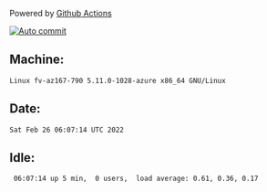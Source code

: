 Powered by [Github Actions](https://github.com/features/actions)

[![Auto commit](https://github.com/gyfary/workstation/workflows/Auto%20commit/badge.svg)](https://github.com/gyfary/workstation/actions?query=workflow%3A%22Auto+commit%22)

## Machine:
```
Linux fv-az167-790 5.11.0-1028-azure x86_64 GNU/Linux
```
## Date:
```
Sat Feb 26 06:07:14 UTC 2022
```
## Idle:
```
 06:07:14 up 5 min,  0 users,  load average: 0.61, 0.36, 0.17
```
